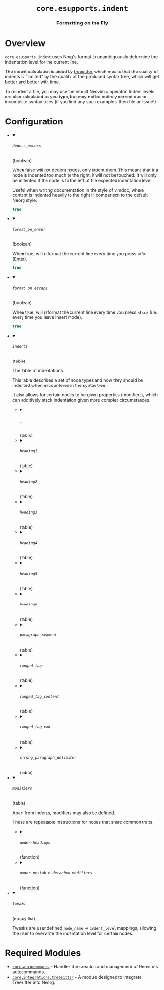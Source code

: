 <div align="center">

# `core.esupports.indent`

### Formatting on the Fly





</div>

# Overview

`core.esupports.indent` uses Norg's format to unambiguously determine
the indentation level for the current line.

The indent calculation is aided by [treesitter](https://github.com/nvim-neorg/neorg/wiki/Treesitter-Integration), which
means that the quality of indents is "limited" by the quality of the produced syntax tree,
which will get better and better with time.

To reindent a file, you may use the inbuilt Neovim `=` operator.
Indent levels are also calculated as you type, but may not be entirely correct
due to incomplete syntax trees (if you find any such examples, then file an issue!).

# Configuration

* <details open>
  
  <summary><h6><code>dedent_excess</h6></code> (boolean)</summary>
  
  <div>
  
  When false will not dedent nodes, only indent them. This means that if a node
  is indented too much to the right, it will not be touched. It will only be indented
  if the node is to the left of the expected indentation level.
  
  Useful when writing documentation in the style of vimdoc, where content is indented
  heavily to the right in comparison to the default Neorg style.
  
  </div>
  
  ```lua
  true
  ```
  
  </details>

* <details open>
  
  <summary><h6><code>format_on_enter</h6></code> (boolean)</summary>
  
  <div>
  
  When true, will reformat the current line every time you press `<CR>` (Enter).
  
  </div>
  
  ```lua
  true
  ```
  
  </details>

* <details open>
  
  <summary><h6><code>format_on_escape</h6></code> (boolean)</summary>
  
  <div>
  
  When true, will reformat the current line every time you press `<Esc>` (i.e. every
  time you leave insert mode).
  
  </div>
  
  ```lua
  true
  ```
  
  </details>

* <details open>
  
  <summary><h6><code>indents</h6></code> (table)</summary>
  
  <div>
  
  The table of indentations.
  
  This table describes a set of node types and how they should be indented
  when encountered in the syntax tree.
  
  It also allows for certain nodes to be given properties (modifiers), which
  can additively stack indentation given more complex circumstances.
  
  </div>
  
  
  * <details>
    
    <summary><h6><code>_</h6></code> (table)</summary>
    
    <div>
    
    Default behaviour for every other node not explicitly defined.
    
    </div>
    
    
    * <details>
      
      <summary><h6><code>indent</h6></code> (number)</summary>
      
      <br>
      
      ```lua
      0
      ```
      
      </details>
    * <details>
      
      <summary><h6><code>modifiers</h6></code> (list)</summary>
      
      <br>
      
      
      * <details>
        
        <summary> (string)</summary>
        
        <br>
        
        ```lua
        "under-headings"
        ```
        
        </details>
      
      
      </details>
    
    
    </details>
  * <details>
    
    <summary><h6><code>heading1</h6></code> (table)</summary>
    
    <div>
    
    Indent behaviour for headings.
    
    In "idiomatic norg", headings should not be indented.
    
    </div>
    
    
    * <details>
      
      <summary><h6><code>indent</h6></code> (number)</summary>
      
      <br>
      
      ```lua
      0
      ```
      
      </details>
    
    
    </details>
  * <details>
    
    <summary><h6><code>heading2</h6></code> (table)</summary>
    
    <div>
    
    Indent behaviour for headings.
    
    In "idiomatic norg", headings should not be indented.
    
    </div>
    
    
    * <details>
      
      <summary><h6><code>indent</h6></code> (number)</summary>
      
      <br>
      
      ```lua
      0
      ```
      
      </details>
    
    
    </details>
  * <details>
    
    <summary><h6><code>heading3</h6></code> (table)</summary>
    
    <div>
    
    Indent behaviour for headings.
    
    In "idiomatic norg", headings should not be indented.
    
    </div>
    
    
    * <details>
      
      <summary><h6><code>indent</h6></code> (number)</summary>
      
      <br>
      
      ```lua
      0
      ```
      
      </details>
    
    
    </details>
  * <details>
    
    <summary><h6><code>heading4</h6></code> (table)</summary>
    
    <div>
    
    Indent behaviour for headings.
    
    In "idiomatic norg", headings should not be indented.
    
    </div>
    
    
    * <details>
      
      <summary><h6><code>indent</h6></code> (number)</summary>
      
      <br>
      
      ```lua
      0
      ```
      
      </details>
    
    
    </details>
  * <details>
    
    <summary><h6><code>heading5</h6></code> (table)</summary>
    
    <div>
    
    Indent behaviour for headings.
    
    In "idiomatic norg", headings should not be indented.
    
    </div>
    
    
    * <details>
      
      <summary><h6><code>indent</h6></code> (number)</summary>
      
      <br>
      
      ```lua
      0
      ```
      
      </details>
    
    
    </details>
  * <details>
    
    <summary><h6><code>heading6</h6></code> (table)</summary>
    
    <div>
    
    Indent behaviour for headings.
    
    In "idiomatic norg", headings should not be indented.
    
    </div>
    
    
    * <details>
      
      <summary><h6><code>indent</h6></code> (number)</summary>
      
      <br>
      
      ```lua
      0
      ```
      
      </details>
    
    
    </details>
  * <details>
    
    <summary><h6><code>paragraph_segment</h6></code> (table)</summary>
    
    <div>
    
    Indent behaviour for paragraph segments (lines of text).
    
    </div>
    
    
    * <details>
      
      <summary><h6><code>indent</h6></code> (number)</summary>
      
      <br>
      
      ```lua
      0
      ```
      
      </details>
    * <details>
      
      <summary><h6><code>modifiers</h6></code> (list)</summary>
      
      <br>
      
      
      * <details>
        
        <summary> (string)</summary>
        
        <br>
        
        ```lua
        "under-headings"
        ```
        
        </details>
      * <details>
        
        <summary> (string)</summary>
        
        <br>
        
        ```lua
        "under-nestable-detached-modifiers"
        ```
        
        </details>
      
      
      </details>
    
    
    </details>
  * <details>
    
    <summary><h6><code>ranged_tag</h6></code> (table)</summary>
    
    <br>
    
    
    * <details>
      
      <summary><h6><code>indent</h6></code> (number)</summary>
      
      <br>
      
      ```lua
      0
      ```
      
      </details>
    * <details>
      
      <summary><h6><code>modifiers</h6></code> (list)</summary>
      
      <br>
      
      
      * <details>
        
        <summary> (string)</summary>
        
        <br>
        
        ```lua
        "under-headings"
        ```
        
        </details>
      
      
      </details>
    
    
    </details>
  * <details>
    
    <summary><h6><code>ranged_tag_content</h6></code> (table)</summary>
    
    <div>
    
    Ranged tag contents' indentation should be calculated by Neovim itself.
    
    </div>
    
    
    * <details>
      
      <summary><h6><code>indent</h6></code> (number)</summary>
      
      <br>
      
      ```lua
      -1
      ```
      
      </details>
    
    
    </details>
  * <details>
    
    <summary><h6><code>ranged_tag_end</h6></code> (table)</summary>
    
    <div>
    
    `@end` tags should always be indented as far as the beginning `@` ranged verbatim tag.
    
    </div>
    
    
    * <details>
      
      <summary><h6><code>indent</h6></code> (function)</summary>
      
      <br>
      
      ```lua
      function(_, node)
      ```
      
      </details>
    
    
    </details>
  * <details>
    
    <summary><h6><code>strong_paragraph_delimiter</h6></code> (table)</summary>
    
    <div>
    
    Indent behaviour for strong paragraph delimiters.
    
    The indentation of these should be determined based on the heading level
    that it is a part of. Since the `strong_paragraph_delimiter` node isn't actually
    a child of the previous heading in the syntax tree some extra work is required to
    make it indent as expected.
    
    </div>
    
    
    * <details>
      
      <summary><h6><code>indent</h6></code> (function)</summary>
      
      <br>
      
      ```lua
      function(buf, _, line)
      ```
      
      </details>
    
    
    </details>
  
  
  </details>

* <details open>
  
  <summary><h6><code>modifiers</h6></code> (table)</summary>
  
  <div>
  
  Apart from indents, modifiers may also be defined.
  
  These are repeatable instructions for nodes that share common traits.
  
  </div>
  
  
  * <details>
    
    <summary><h6><code>under-headings</h6></code> (function)</summary>
    
    <div>
    
    For any object that can exist under headings
    
    </div>
    
    ```lua
    function(_, node)
    ```
    
    </details>
  * <details>
    
    <summary><h6><code>under-nestable-detached-modifiers</h6></code> (function)</summary>
    
    <div>
    
    For any object that should be indented under a list
    
    </div>
    
    ```lua
    function(_, node)
    ```
    
    </details>
  
  
  </details>

* <details open>
  
  <summary><h6><code>tweaks</h6></code> (empty list)</summary>
  
  <div>
  
  Tweaks are user defined `node_name` => `indent_level` mappings,
  allowing the user to overwrite the indentation level for certain nodes.
  
  </div>
  
  
  
  
  </details>


# Required Modules

- [`core.autocommands`](https://github.com/nvim-neorg/neorg/wiki/Autocommands) - Handles the creation and management of Neovim's autocommands.
- [`core.integrations.treesitter`](https://github.com/nvim-neorg/neorg/wiki/Treesitter-Integration) - A module designed to integrate Treesitter into Neorg.

